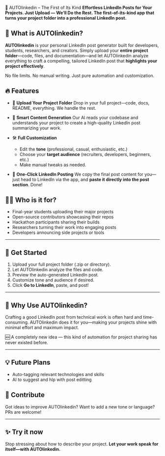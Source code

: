 🚀 AUTOlinkedin – The First of Its Kind
**Effortless LinkedIn Posts for Your Projects. Just Upload — We’ll Do the Rest.
The first-of-its-kind app that turns your project folder into a professional LinkedIn post.**

## 🧠 What is AUTOlinkedin?

**AUTOlinkedin** is your personal LinkedIn post generator built for developers, students, researchers, and creators. Simply upload your **entire project folder**—code, files, and documentation—and let AUTOlinkedin analyze everything to craft a compelling, tailored LinkedIn post that **highlights your project effectively**.

No file limits. No manual writing. Just pure automation and customization.

## 🔥 Features

* 📂 **Upload Your Project Folder**
  Drop in your full project—code, docs, README, everything. We handle the rest.

* 🧠 **Smart Content Generation**
  Our AI reads your codebase and understands your project to create a high-quality LinkedIn post summarizing your work.

* 🛠️ **Full Customization**

  * Edit the **tone** (professional, casual, enthusiastic, etc.)
  * Choose your **target audience** (recruiters, developers, beginners, etc.)
  * Make manual tweaks as needed.

* 🔗 **One-Click LinkedIn Posting**
  We copy the final post content for you—just head to LinkedIn via the app, and **paste it directly into the post section**. Done!

## 🧑‍💻 Who is it for?

* Final-year students uploading their major projects
* Open-source contributors showcasing their repos
* Hackathon participants sharing their builds
* Researchers turning their work into engaging posts
* Developers announcing side projects or tools

---

## 🚀 Get Started

1. Upload your full project folder (.zip or directory).
2. Let AUTOlinkedin analyze the files and code.
3. Preview the auto-generated LinkedIn post.
4. Customize tone and audience if desired.
5. Click **Go to LinkedIn**, paste, and post!

---

## 📌 Why Use AUTOlinkedin?
Crafting a good LinkedIn post from technical work is often hard and time-consuming.
AUTOlinkedin does it for you—making your projects shine with minimal effort and maximum impact.

🆕 A completely new idea — this kind of automation for project sharing has never existed before.

---

## 💡 Future Plans

* Auto-tagging relevant technologies and skills
* AI to suggest and hlp with post editting 


## 🙌 Contribute

Got ideas to improve AUTOlinkedin? Want to add a new tone or language? PRs are welcome!

---

## ✨ Try it now

Stop stressing about how to describe your project.
**Let your work speak for itself—with AUTOlinkedin.**
